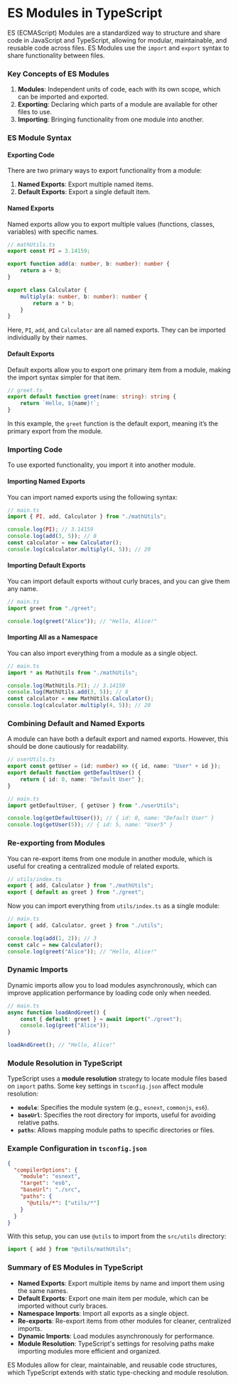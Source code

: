 # ES Modules in TypeScript

ES (ECMAScript) Modules are a standardized way to structure and share code in JavaScript and TypeScript, allowing for modular, maintainable, and reusable code across files. ES Modules use the `import` and `export` syntax to share functionality between files.

### Key Concepts of ES Modules

1. **Modules**: Independent units of code, each with its own scope, which can be imported and exported.
2. **Exporting**: Declaring which parts of a module are available for other files to use.
3. **Importing**: Bringing functionality from one module into another.

### ES Module Syntax

#### Exporting Code

There are two primary ways to export functionality from a module:
1. **Named Exports**: Export multiple named items.
2. **Default Exports**: Export a single default item.

#### Named Exports

Named exports allow you to export multiple values (functions, classes, variables) with specific names.

```typescript
// mathUtils.ts
export const PI = 3.14159;

export function add(a: number, b: number): number {
    return a + b;
}

export class Calculator {
    multiply(a: number, b: number): number {
        return a * b;
    }
}
```

Here, `PI`, `add`, and `Calculator` are all named exports. They can be imported individually by their names.

#### Default Exports

Default exports allow you to export one primary item from a module, making the import syntax simpler for that item.

```typescript
// greet.ts
export default function greet(name: string): string {
    return `Hello, ${name}!`;
}
```

In this example, the `greet` function is the default export, meaning it’s the primary export from the module.

### Importing Code

To use exported functionality, you import it into another module.

#### Importing Named Exports

You can import named exports using the following syntax:

```typescript
// main.ts
import { PI, add, Calculator } from "./mathUtils";

console.log(PI); // 3.14159
console.log(add(3, 5)); // 8
const calculator = new Calculator();
console.log(calculator.multiply(4, 5)); // 20
```

#### Importing Default Exports

You can import default exports without curly braces, and you can give them any name.

```typescript
// main.ts
import greet from "./greet";

console.log(greet("Alice")); // "Hello, Alice!"
```

#### Importing All as a Namespace

You can also import everything from a module as a single object.

```typescript
// main.ts
import * as MathUtils from "./mathUtils";

console.log(MathUtils.PI); // 3.14159
console.log(MathUtils.add(3, 5)); // 8
const calculator = new MathUtils.Calculator();
console.log(calculator.multiply(4, 5)); // 20
```

### Combining Default and Named Exports

A module can have both a default export and named exports. However, this should be done cautiously for readability.

```typescript
// userUtils.ts
export const getUser = (id: number) => ({ id, name: "User" + id });
export default function getDefaultUser() {
    return { id: 0, name: "Default User" };
}
```

```typescript
// main.ts
import getDefaultUser, { getUser } from "./userUtils";

console.log(getDefaultUser()); // { id: 0, name: "Default User" }
console.log(getUser(5)); // { id: 5, name: "User5" }
```

### Re-exporting from Modules

You can re-export items from one module in another module, which is useful for creating a centralized module of related exports.

```typescript
// utils/index.ts
export { add, Calculator } from "./mathUtils";
export { default as greet } from "./greet";
```

Now you can import everything from `utils/index.ts` as a single module:

```typescript
// main.ts
import { add, Calculator, greet } from "./utils";

console.log(add(1, 2)); // 3
const calc = new Calculator();
console.log(greet("Alice")); // "Hello, Alice!"
```

### Dynamic Imports

Dynamic imports allow you to load modules asynchronously, which can improve application performance by loading code only when needed.

```typescript
// main.ts
async function loadAndGreet() {
    const { default: greet } = await import("./greet");
    console.log(greet("Alice"));
}

loadAndGreet(); // "Hello, Alice!"
```

### Module Resolution in TypeScript

TypeScript uses a **module resolution** strategy to locate module files based on `import` paths. Some key settings in `tsconfig.json` affect module resolution:

- **`module`**: Specifies the module system (e.g., `esnext`, `commonjs`, `es6`).
- **`baseUrl`**: Specifies the root directory for imports, useful for avoiding relative paths.
- **`paths`**: Allows mapping module paths to specific directories or files.

### Example Configuration in `tsconfig.json`

```json
{
  "compilerOptions": {
    "module": "esnext",
    "target": "es6",
    "baseUrl": "./src",
    "paths": {
      "@utils/*": ["utils/*"]
    }
  }
}
```

With this setup, you can use `@utils` to import from the `src/utils` directory:

```typescript
import { add } from "@utils/mathUtils";
```

### Summary of ES Modules in TypeScript

- **Named Exports**: Export multiple items by name and import them using the same names.
- **Default Exports**: Export one main item per module, which can be imported without curly braces.
- **Namespace Imports**: Import all exports as a single object.
- **Re-exports**: Re-export items from other modules for cleaner, centralized imports.
- **Dynamic Imports**: Load modules asynchronously for performance.
- **Module Resolution**: TypeScript's settings for resolving paths make importing modules more efficient and organized.

ES Modules allow for clear, maintainable, and reusable code structures, which TypeScript extends with static type-checking and module resolution.
